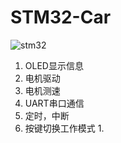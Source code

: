 # STM32-Car
![stm32](https://github.com/lwh12345/STM32-Car/assets/89498547/a5ca4377-2c98-4dc8-80ff-3b636df5ad02)

1. OLED显示信息
2. 电机驱动
3. 电机测速
4. UART串口通信
5. 定时，中断
6. 按键切换工作模式
    1. 
